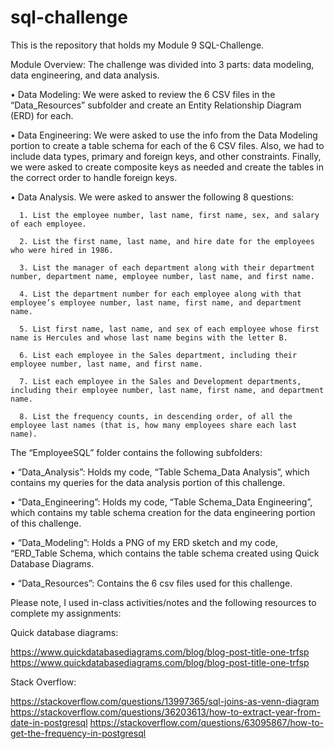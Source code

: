 # sql-challenge

This is the repository that holds my Module 9 SQL-Challenge.

Module Overview: The challenge was divided into 3 parts: data modeling, data engineering, and data analysis.

  • Data Modeling:  We were asked to review the 6 CSV files in the “Data_Resources” subfolder and create an Entity Relationship Diagram (ERD) for each. 
  
  • Data Engineering: We were asked to use the info from the Data Modeling portion to create a table schema for each of the 6 CSV files. Also, we had to include data types, primary and foreign keys, and other constraints. Finally, we were asked to create composite keys as needed and create the tables 
     in the correct order to handle foreign keys.
    
  • Data Analysis. We were asked to answer the following 8 questions:
  
      1. List the employee number, last name, first name, sex, and salary of each employee.
      
      2. List the first name, last name, and hire date for the employees who were hired in 1986.
      
      3. List the manager of each department along with their department number, department name, employee number, last name, and first name.
      
      4. List the department number for each employee along with that employee’s employee number, last name, first name, and department name.

      5. List first name, last name, and sex of each employee whose first name is Hercules and whose last name begins with the letter B.
      
      6. List each employee in the Sales department, including their employee number, last name, and first name.
      
      7. List each employee in the Sales and Development departments, including their employee number, last name, first name, and department name.
      
      8. List the frequency counts, in descending order, of all the employee last names (that is, how many employees share each last name).


The “EmployeeSQL” folder contains the following subfolders:

•	“Data_Analysis”: Holds my  code, “Table Schema_Data Analysis”,  which contains my queries for the data analysis portion of this challenge. 

•	“Data_Engineering”: Holds my code,  “Table Schema_Data Engineering”, which contains my table schema creation for the data engineering portion of this challenge.

•	“Data_Modeling”: Holds a PNG of my ERD sketch and my code, “ERD_Table Schema, which contains the table schema created using Quick Database Diagrams.

•	“Data_Resources”: Contains the 6 csv files used for this challenge.


Please note, I used in-class activities/notes and the following resources to complete my assignments:

Quick database diagrams: 

https://www.quickdatabasediagrams.com/blog/blog-post-title-one-trfsp
https://www.quickdatabasediagrams.com/blog/blog-post-title-one-trfsp 

Stack Overflow:

https://stackoverflow.com/questions/13997365/sql-joins-as-venn-diagram
https://stackoverflow.com/questions/36203613/how-to-extract-year-from-date-in-postgresql
 https://stackoverflow.com/questions/63095867/how-to-get-the-frequency-in-postgresql

